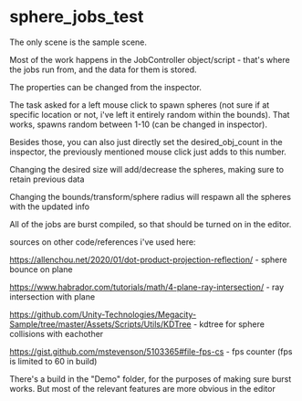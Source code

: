 # sphere_jobs_test

The only scene is the sample scene. 

Most of the work happens in the JobController object/script - that's where the jobs run from, and the data for them is stored.

The properties can be changed from the inspector. 

The task asked for a left mouse click to spawn spheres (not sure if at specific location or not, i've left it entirely random within the bounds). That works, spawns random between 1-10 (can be changed in inspector).

Besides those, you can also just directly set the desired_obj_count in the inspector, the previously mentioned mouse click just adds to this number.

Changing the desired size will add/decrease the spheres, making sure to retain previous data

Changing the bounds/transform/sphere radius will respawn all the spheres with the updated info

All of the jobs are burst compiled, so that should be turned on in the editor.


sources on other code/references i've used here:

https://allenchou.net/2020/01/dot-product-projection-reflection/ - sphere bounce on plane

https://www.habrador.com/tutorials/math/4-plane-ray-intersection/ - ray intersection with plane

https://github.com/Unity-Technologies/Megacity-Sample/tree/master/Assets/Scripts/Utils/KDTree - kdtree for sphere collisions with eachother

https://gist.github.com/mstevenson/5103365#file-fps-cs - fps counter (fps is limited to 60 in build)

There's a build in the "Demo" folder, for the purposes of making sure burst works. But most of the relevant features are more obvious in the editor
